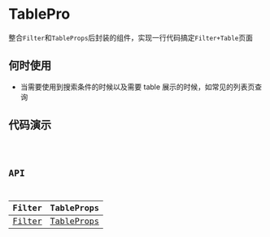 # TablePro

整合`Filter`和`TableProps`后封装的组件，实现一行代码搞定`Filter+Table`页面

## 何时使用

- 当需要使用到搜索条件的时候以及需要 table 展示的时候，如常见的列表页查询

## 代码演示

<code src="../../../src/components/Antd/Table/TableProDemo.tsx" />

## API

| Filter                            |                 TableProps                 |
| --------------------------------- | :----------------------------------------: |
| [Filter](/components/antd/filter) | [TableProps](/components/antd/table-props) |
